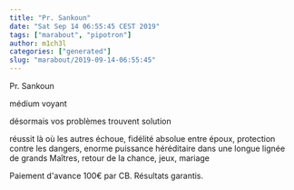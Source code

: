```yaml
---
title: "Pr. Sankoun"
date: "Sat Sep 14 06:55:45 CEST 2019"
tags: ["marabout", "pipotron"]
author: m1ch3l
categories: ["generated"]
slug: "marabout/2019-09-14-06:55:45"
---
```


Pr. Sankoun

médium voyant

désormais vos problèmes trouvent solution

réussit là où les autres échoue, fidélité absolue entre époux, protection contre les dangers, enorme puissance héréditaire dans une longue lignée de grands Maîtres, retour de la chance, jeux, mariage

Paiement d'avance 100€ par CB. Résultats garantis.
